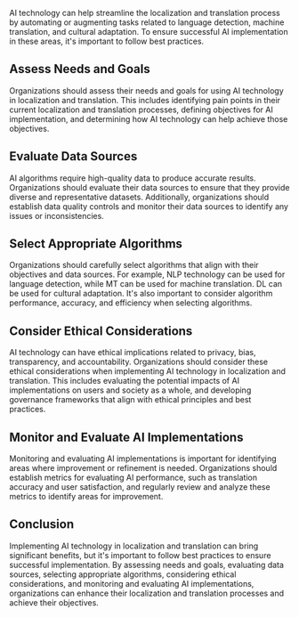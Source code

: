 
AI technology can help streamline the localization and translation process by automating or augmenting tasks related to language detection, machine translation, and cultural adaptation. To ensure successful AI implementation in these areas, it's important to follow best practices.

Assess Needs and Goals
----------------------

Organizations should assess their needs and goals for using AI technology in localization and translation. This includes identifying pain points in their current localization and translation processes, defining objectives for AI implementation, and determining how AI technology can help achieve those objectives.

Evaluate Data Sources
---------------------

AI algorithms require high-quality data to produce accurate results. Organizations should evaluate their data sources to ensure that they provide diverse and representative datasets. Additionally, organizations should establish data quality controls and monitor their data sources to identify any issues or inconsistencies.

Select Appropriate Algorithms
-----------------------------

Organizations should carefully select algorithms that align with their objectives and data sources. For example, NLP technology can be used for language detection, while MT can be used for machine translation. DL can be used for cultural adaptation. It's also important to consider algorithm performance, accuracy, and efficiency when selecting algorithms.

Consider Ethical Considerations
-------------------------------

AI technology can have ethical implications related to privacy, bias, transparency, and accountability. Organizations should consider these ethical considerations when implementing AI technology in localization and translation. This includes evaluating the potential impacts of AI implementations on users and society as a whole, and developing governance frameworks that align with ethical principles and best practices.

Monitor and Evaluate AI Implementations
---------------------------------------

Monitoring and evaluating AI implementations is important for identifying areas where improvement or refinement is needed. Organizations should establish metrics for evaluating AI performance, such as translation accuracy and user satisfaction, and regularly review and analyze these metrics to identify areas for improvement.

Conclusion
----------

Implementing AI technology in localization and translation can bring significant benefits, but it's important to follow best practices to ensure successful implementation. By assessing needs and goals, evaluating data sources, selecting appropriate algorithms, considering ethical considerations, and monitoring and evaluating AI implementations, organizations can enhance their localization and translation processes and achieve their objectives.
